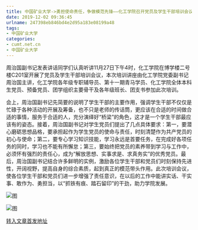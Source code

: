 ```yaml
---
title: 中国矿业大学->勇担使命责任，争做模范先锋——化工学院召开党员及学生干部培训会议 | cumt.net.cn
date: 2019-12-02 09:36:45
urlname: 247398eb846bd4e2d95a183e08199a48
tags: 
- 中国矿业大学
categories:
- cumt.net.cn
- 中国矿业大学
---
```

周治国副书记发表讲话同学们认真听讲11月27日下午4时，化工学院在博学楼二号楼C201室开展了党员及学生干部培训会议，本次培训讲座由化工学院党委副书记周治国主讲，化工学院各年级专职辅导员、第十一期青马学员、化工学院全体本科生党员、预备党员、团学组织主要骨干及各年级班长、团支书参加此次培训。

会上，周治国副书记先简要的说明了学生干部的主要作用，强调学生干部不仅仅是忙碌于各种活动的开展及筹备，也不只是老师的传话筒，更应该在合适的时间做合适的事情，服务于合适的人，充分演绎好“桥梁”的角色，这才是一个学生干部最应该有的姿态。接着，周治国副书记对学生党员们提出了几点具体要求：第一，要潜心磨砺思想品格，要承担起作为学生党员的使命与责任，时刻清楚作为共产党员的初心与使命；第二，要专心学习知识技能，学习永远是首要任务，在完成好各项任务的同时，学习也不能有所懈怠；第三，要始终把党员的素养带到学习与工作中，必须怀有强烈的责任心，成为“解放思想、实事求是、求真务实”的优秀党员。最后，周治国副书记结合许多鲜明的实例，激励各位学生干部和党员们时刻保持先进性，开阔视野，提高自身的综合素质，起到真正的模范带头作用。此次培训会议，使各位学生干部和党员们进一步增强了责任意识，在以后的工作中能讲实话、干实事、敢作为、勇担当，以“抓铁有痕、踏石留印”的干劲，助力学院发展。

![图](http://xwzx.cumt.edu.cn/_upload/article/images/b2/ed/748960b84476a02f5e253951b1e0/1cef9015-5622-45bc-b105-5f2f89fe82e4.jpg)

![图](http://xwzx.cumt.edu.cn/_upload/article/images/b2/ed/748960b84476a02f5e253951b1e0/50c982dc-69a3-44f3-ad40-789bfcf9efce.jpg)

[转入文章首发地址](http://xwzx.cumt.edu.cn/6c/d0/c523a552144/page.htm)